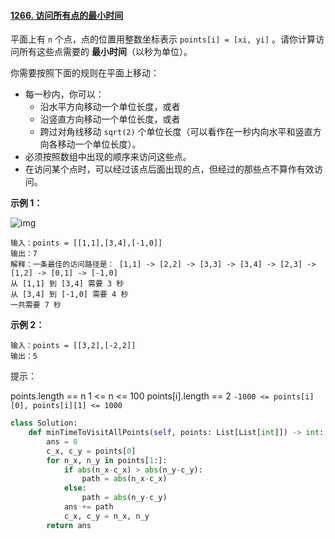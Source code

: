 #### [1266. 访问所有点的最小时间](https://leetcode.cn/problems/minimum-time-visiting-all-points/)

平面上有 `n` 个点，点的位置用整数坐标表示 `points[i] = [xi, yi]` 。请你计算访问所有这些点需要的 **最小时间**（以秒为单位）。

你需要按照下面的规则在平面上移动：

- 每一秒内，你可以：
  - 沿水平方向移动一个单位长度，或者
  - 沿竖直方向移动一个单位长度，或者
  - 跨过对角线移动 `sqrt(2)` 个单位长度（可以看作在一秒内向水平和竖直方向各移动一个单位长度）。
- 必须按照数组中出现的顺序来访问这些点。
- 在访问某个点时，可以经过该点后面出现的点，但经过的那些点不算作有效访问。

**示例 1：**

![img](https://assets.leetcode-cn.com/aliyun-lc-upload/uploads/2019/11/24/1626_example_1.png)

```
输入：points = [[1,1],[3,4],[-1,0]]
输出：7
解释：一条最佳的访问路径是： [1,1] -> [2,2] -> [3,3] -> [3,4] -> [2,3] -> [1,2] -> [0,1] -> [-1,0]   
从 [1,1] 到 [3,4] 需要 3 秒 
从 [3,4] 到 [-1,0] 需要 4 秒
一共需要 7 秒
```

**示例 2：**

```
输入：points = [[3,2],[-2,2]]
输出：5
```

提示：

points.length == n
1 <= n <= 100
points[i].length == 2
`-1000 <= points[i][0], points[i][1] <= 1000`





```python
class Solution:
    def minTimeToVisitAllPoints(self, points: List[List[int]]) -> int:
        ans = 0
        c_x, c_y = points[0]
        for n_x, n_y in points[1:]:
            if abs(n_x-c_x) > abs(n_y-c_y):
                path = abs(n_x-c_x)
            else:
                path = abs(n_y-c_y)
            ans += path
            c_x, c_y = n_x, n_y
        return ans
```

